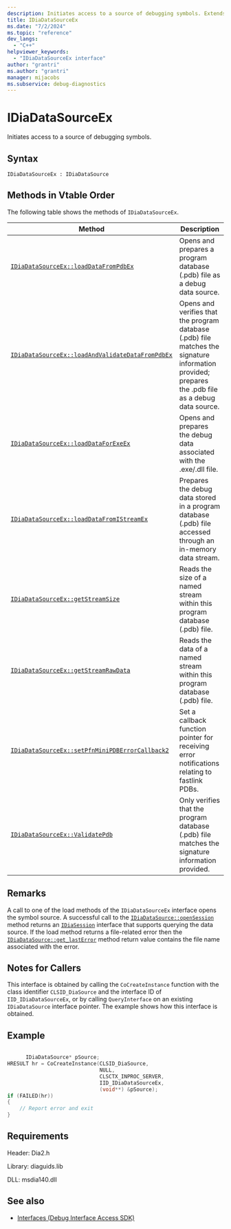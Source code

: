 ```yaml
---
description: Initiates access to a source of debugging symbols. Extends IDiaDataSource. 
title: IDiaDataSourceEx
ms.date: "7/2/2024"
ms.topic: "reference"
dev_langs:
  - "C++"
helpviewer_keywords:
  - "IDiaDataSourceEx interface"
author: "grantri"
ms.author: "grantri"
manager: mijacobs
ms.subservice: debug-diagnostics
---
```


# IDiaDataSourceEx

Initiates access to a source of debugging symbols.

## Syntax

`IDiaDataSourceEx : IDiaDataSource`

## Methods in Vtable Order

The following table shows the methods of `IDiaDataSourceEx`.

|Method|Description|
|------------|-----------------|
|[`IDiaDataSourceEx::loadDataFromPdbEx`](../../debugger/debug-interface-access/idiadatasourceex-loaddatafrompdbex.md)|Opens and prepares a program database (.pdb) file as a debug data source.|
|[`IDiaDataSourceEx::loadAndValidateDataFromPdbEx`](../../debugger/debug-interface-access/idiadatasourceex-loadandvalidatedatafrompdbex.md)|Opens and verifies that the program database (.pdb) file matches the signature information provided; prepares the .pdb file as a debug data source.|
|[`IDiaDataSourceEx::loadDataForExeEx`](../../debugger/debug-interface-access/idiadatasourceex-loaddataforexeex.md)|Opens and prepares the debug data associated with the .exe/.dll file.|
|[`IDiaDataSourceEx::loadDataFromIStreamEx`](../../debugger/debug-interface-access/idiadatasourceex-loaddatafromistreamex.md)|Prepares the debug data stored in a program database (.pdb) file accessed through an in-memory data stream.|
|[`IDiaDataSourceEx::getStreamSize`](../../debugger/debug-interface-access/idiadatasourceex-getstreamsize.md)|Reads the size of a named stream within this program database (.pdb) file.|
|[`IDiaDataSourceEx::getStreamRawData`](../../debugger/debug-interface-access/idiadatasourceex-getstreamrawdata.md)|Reads the data of a named stream within this program database (.pdb) file.|
|[`IDiaDataSourceEx::setPfnMiniPDBErrorCallback2`](../../debugger/debug-interface-access/idiadatasourceex-setpfnminipdberrorcallback2.md)|Set a callback function pointer for receiving error notifications relating to fastlink PDBs.|
|[`IDiaDataSourceEx::ValidatePdb`](../../debugger/debug-interface-access/idiadatasourceex-validatepdb.md)|Only verifies that the program database (.pdb) file matches the signature information provided.|

## Remarks

A call to one of the load methods of the `IDiaDataSourceEx` interface opens the symbol source. A successful call to the [`IDiaDataSource::openSession`](../../debugger/debug-interface-access/idiadatasource-opensession.md) method returns an [`IDiaSession`](../../debugger/debug-interface-access/idiasession.md) interface that supports querying the data source. If the load method returns a file-related error then the [`IDiaDataSource::get_lastError`](../../debugger/debug-interface-access/idiadatasource-get-lasterror.md) method return value contains the file name associated with the error.

## Notes for Callers

This interface is obtained by calling the `CoCreateInstance` function with the class identifier `CLSID_DiaSource` and the interface ID of `IID_IDiaDataSourceEx`, or by calling `QueryInterface` on an existing `IDiaDataSource` interface pointer. The example shows how this interface is obtained.

## Example

```c++

      IDiaDataSource* pSource;
HRESULT hr = CoCreateInstance(CLSID_DiaSource,
                              NULL,
                              CLSCTX_INPROC_SERVER,
                              IID_IDiaDataSourceEx,
                              (void**) &pSource);
if (FAILED(hr))
{
    // Report error and exit
}
```

## Requirements

Header: Dia2.h

Library: diaguids.lib

DLL: msdia140.dll

## See also

- [Interfaces (Debug Interface Access SDK)](../../debugger/debug-interface-access/interfaces-debug-interface-access-sdk.md)
